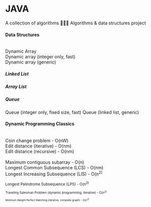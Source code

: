 # JAVA
A collection of algorithms 👨🏽‍💻
Algorithms & data structures project

<h4> Data Structures</h4>
<br>Dynamic Array
<br>Dynamic array (integer only, fast)
<br>Dynamic array (generic) <br>
<h5> Linked List</h5>
<h5> Array List</h5>
<h5> Queue </h5>
Queue (integer only, fixed size, fast)
Queue (linked list, generic)
<h4>Dynamic Programming Classics</h4>
<br>Coin change problem - O(nW)
<br>Edit distance (iterative) - O(nm)
<br>Edit distance (recursive) - O(nm)
<br>
<br> Maximum contiguous subarray - O(n)
<br> Longest Common Subsequence (LCS) - O(nm)
<br> Longest Increasing Subsequence (LIS) - O(n<sup>2)<br> 
<br> Longest Palindrome Subsequence (LPS) - O(n<sup>2)<br> 
<br> Traveling Salesman Problem (dynamic programming, iterative) - O(n<sup>2)<br> 
<br> Minimum Weight Perfect Matching (iterative, complete graph) -  O(n<sup>2)<br> 
